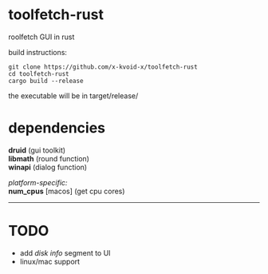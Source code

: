 # toolfetch-rust
roolfetch GUI in rust

build instructions:  
```
git clone https://github.com/x-kvoid-x/toolfetch-rust
cd toolfetch-rust
cargo build --release
```
the executable will be in target/release/  

# dependencies
**druid**   (gui toolkit)  
**libmath** (round function)  
**winapi**  (dialog function)  

*platform-specific:*  
**num_cpus** [macos] (get cpu cores)

---  
# TODO  
* add *disk info* segment to UI  
* linux/mac support
